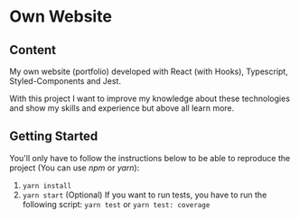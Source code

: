 # Own Website

## Content

My own website (portfolio) developed with React (with Hooks), Typescript, Styled-Components and Jest.

With this project I want to improve my knowledge about these technologies and show my skills and experience but above all learn more.

## Getting Started

You'll only have to follow the instructions below to be able to reproduce the project (You can use _npm_ or _yarn_):

1. `yarn install`
2. `yarn start`
   (Optional) If you want to run tests, you have to run the following script: `yarn test` or `yarn test: coverage`
